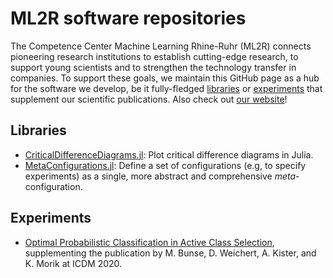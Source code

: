 # ML2R software repositories

The Competence Center Machine Learning Rhine-Ruhr (ML2R) connects pioneering research institutions to establish cutting-edge research, to support young scientists and to strengthen the technology transfer in companies. To support these goals, we maintain this GitHub page as a hub for the software we develop, be it fully-fledged [libraries](#libraries) or [experiments](#experiments) that supplement our scientific publications. Also check out [our website](https://www.ml2r.de)!

## Libraries

- [CriticalDifferenceDiagrams.jl](https://github.com/mirkobunse/CriticalDifferenceDiagrams.jl): Plot critical difference diagrams in Julia.
- [MetaConfigurations.jl](https://github.com/mirkobunse/MetaConfigurations.jl): Define a set of configurations (e.g, to specify experiments) as a single, more abstract and comprehensive *meta*-configuration.

## Experiments

- [Optimal Probabilistic Classification in Active Class Selection](https://github.com/mirkobunse/acs-icdm20), supplementing the publication by M. Bunse, D. Weichert, A. Kister, and K. Morik at ICDM 2020.
